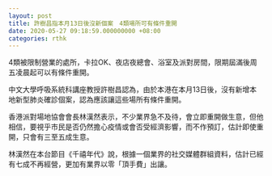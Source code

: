```yaml
---
layout: post
title: 許樹昌指本月13日後沒新個案　4類場所可有條件重開
date: 2020-05-27 09:18:59.000000000 +08:00
categories: rthk
---
```


4類被限制營業的處所，卡拉OK、夜店夜總會、浴室及派對房間，限期屆滿後周五凌晨起可以有條件重開。

中文大學呼吸系統科講座教授許樹昌認為，由於本港在本月13日後，沒有新增本地新型肺炎確診個案，認為應該讓這些場所有條件重開。

香港派對場地協會會長林漢然表示，不少業界急不及待，會立即重開做生意，但他相信，要視乎市民是否仍然擔心疫情或會否受經濟影響，而不作預訂，估計即使重開，只會有三至五成生意。

林漢然在本台節目《千禧年代》說，根據一個業界的社交媒體群組資料，估計已經有七成不再經營，更加有業界以零「頂手費」出讓。
